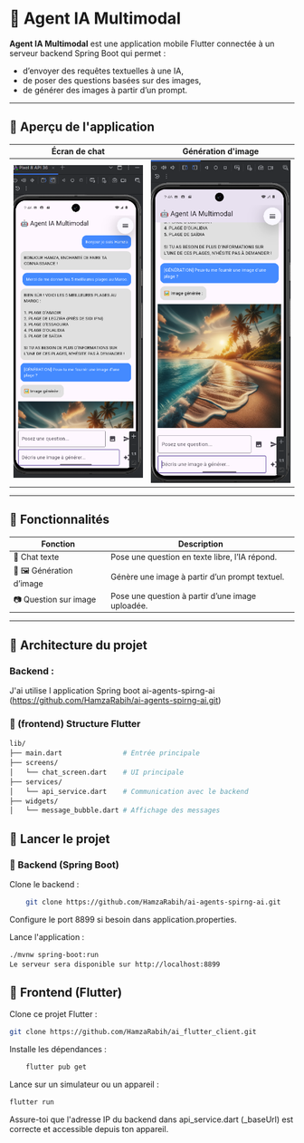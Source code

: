 # 🤖 Agent IA Multimodal

**Agent IA Multimodal** est une application mobile Flutter connectée à un serveur backend Spring Boot qui permet :
- d’envoyer des requêtes textuelles à une IA,
- de poser des questions basées sur des images,
- de générer des images à partir d’un prompt.

---

## 📸 Aperçu de l'application

| Écran de chat                     | Génération d'image                | 
|-----------------------------------|-----------------------------------|
| <img src="Capture/Capture_1.png"> | <img src="Capture/Capture_2.png"> |

---

## 🧠 Fonctionnalités

| Fonction                       | Description | 
|--------------------------------|---------------------|
| 💬 Chat texte | Pose une question en texte libre, l’IA répond. | 
| 💬 🖼️ Génération d’image | Génère une image à partir d’un prompt textuel. | 
| 📷 Question sur image | Pose une question à partir d’une image uploadée. | 

---

## 🧱 Architecture du projet

### Backend :
 J'ai utilise l application Spring boot ai-agents-spirng-ai (https://github.com/HamzaRabih/ai-agents-spirng-ai.git)

### 📁 (frontend) Structure Flutter 

```bash
lib/
├── main.dart               # Entrée principale
├── screens/
│   └── chat_screen.dart    # UI principale
├── services/
│   └── api_service.dart    # Communication avec le backend
├── widgets/
│   └── message_bubble.dart # Affichage des messages
```
## 🚀 Lancer le projet

### 🔧 Backend (Spring Boot)

Clone le backend :

```bash
    git clone https://github.com/HamzaRabih/ai-agents-spirng-ai.git
```
 Configure le port 8899 si besoin dans application.properties.

 Lance l'application :
```bash
./mvnw spring-boot:run
Le serveur sera disponible sur http://localhost:8899
```
## 📱 Frontend (Flutter)

Clone ce projet Flutter :

```bash
git clone https://github.com/HamzaRabih/ai_flutter_client.git
```
Installe les dépendances :

```bash
    flutter pub get
```
Lance sur un simulateur ou un appareil :

```bash
flutter run
```
Assure-toi que l'adresse IP du backend dans api_service.dart (_baseUrl) est correcte et accessible depuis ton appareil.
